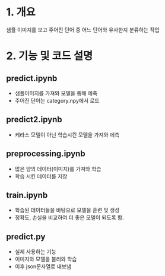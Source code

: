 # 1. 개요
샘플 이미지를 보고 주어진 단어 중 어느 단어와 유사한지 분류하는 작업

# 2. 기능 및 코드 설명

## predict.ipynb
- 샘플이미지를 가져와 모델을 통해 예측
- 주어진 단어는 category.npy에서 로드

## predict2.ipynb
- 케라스 모델이 아닌 학습시킨 모델을 가져와 에측

## preprocessing.ipynb
- 많은 양의 데이터(이미지)를 가져와 학습
- 학습 시킨 데이터를 저장

## train.ipynb
- 학습된 데이터들을 바탕으로 모델을 훈련 및 생성
- 정확도, 손실을 비교하여 더 좋은 모델이 되도록 함.

## predict.py
- 실제 사용하는 기능
- 이미지와 모델을 불러와 학습
- 이후 json문자열로 내보냄
